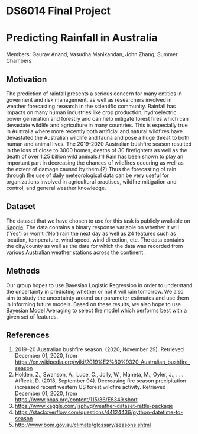 # DS6014 Final Project

# Predicting Rainfall in Australia

Members: Gaurav Anand, Vasudha Manikandan, John Zhang, Summer Chambers

## Motivation   
The prediction of rainfall presents a serious concern for many entities in goverment and risk
management, as well as researchers involved in weather forecasting research in the scientific
community. Rainfall has impacts on many human industries like crop production, hydroelectric power
generation and forestry and can help mitigate forest fires which can devastate wildlife and agriculture
in many countries. This is especially true in Australia where more recently both artificial and natural
wildfires have devastated the Australian wildlife and fauna and pose a huge threat to both human
and animal lives. The 2019-2020 Australian bushfire season resulted in the loss of close to 3000
homes, deaths of 30 firefighters as well as the death of over 1.25 billion wild animals.(1) Rain has
been shown to play an important part in decreasing the chances of wildfires occuring as well as the
extent of damage caused by them.(2) Thus the forecasting of rain through the use of daily
meteorological data can be very useful for organizations involved in agricultural practises, wildfire
mitigation and control, and general weather knowledge.

## Dataset   
The dataset that we have chosen to use for this task is publicly available on [Kaggle](https://www.kaggle.com/jsphyg/weather-dataset-rattle-package). The data contains
a binary response variable on whether it will ('Yes') or won't ('No') rain the next day as well as 24
features such as location, temperature, wind speed, wind direction, etc. The data contains the
city/county as well as the date for which the data was recorded from various Australian weather
stations across the continent.

## Methods   
Our group hopes to use Bayesian Logistic Regression in order to understand the uncertainty in
predicting whether or not it will rain tomorrow. We also aim to study the uncertainty around our
parameter estimates and use them in informing future models. Based on these results, we also hope
to use Bayesian Model Averaging to select the model which performs best with a given set of
features.

## References   
1. 2019–20 Australian bushfire season. (2020, November 29). Retrieved December 01, 2020, from https://en.wikipedia.org/wiki/2019%E2%80%9320_Australian_bushfire_season   
2. Holden, Z., Swanson, A., Luce, C., Jolly, W., Maneta, M., Oyler, J., . . . Affleck, D. (2018, September
04). Decreasing fire season precipitation increased recent western US forest wildfire activity.
Retrieved December 01, 2020, from https://www.pnas.org/content/115/36/E8349.short   
3. https://www.kaggle.com/jsphyg/weather-dataset-rattle-package
4. https://stackoverflow.com/questions/44124436/python-datetime-to-season 
5. http://www.bom.gov.au/climate/glossary/seasons.shtml  